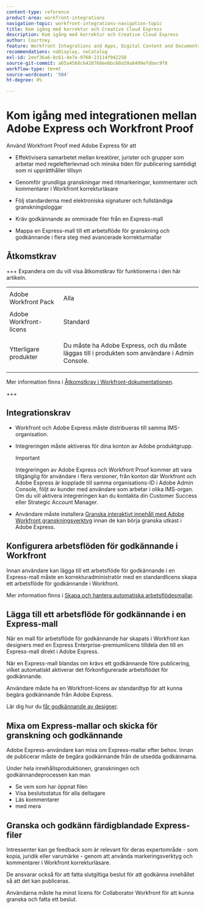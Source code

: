 ```yaml
---
content-type: reference
product-area: workfront-integrations
navigation-topic: workfront-integrations-navigation-topic
title: Kom igång med korrektur och Creative Cloud Express
description: Kom igång med korrektur och Creative Cloud Express
author: Courtney
feature: Workfront Integrations and Apps, Digital Content and Documents
recommendations: noDisplay, noCatalog
exl-id: 2eef36a6-8c61-4e7e-9760-23114f942250
source-git-commit: a65a4568c6428768ee6bc60a59a8499efdbec9f8
workflow-type: tm+mt
source-wordcount: '504'
ht-degree: 0%

---
```


# Kom igång med integrationen mellan Adobe Express och Workfront Proof

Använd Workfront Proof med Adobe Express för att

* Effektivisera samarbetet mellan kreatörer, jurister och grupper som arbetar med regelefterlevnad och minska tiden för publicering samtidigt som ni upprätthåller tillsyn

* Genomför grundliga granskningar med ritmarkeringar, kommentarer och kommentarer i Workfront korrekturläsare

* Följ standarderna med elektroniska signaturer och fullständiga granskningsloggar


* Kräv godkännande av ommixade filer från en Express-mall

* Mappa en Express-mall till ett arbetsflöde för granskning och godkännande i flera steg med avancerade korrekturmallar

## Åtkomstkrav

+++ Expandera om du vill visa åtkomstkrav för funktionerna i den här artikeln.

<table style="table-layout:auto"> 
 <col> 
 <col> 
 <tbody> 
 <tr> 
   <td role="rowheader">Adobe Workfront Pack</td> 
   <td> 
   <p>Alla</p> 
   </td> 
  </tr> 
  <tr> 
   <td role="rowheader">Adobe Workfront-licens</td> 
   <td> 
   <p>Standard </p> 
  </td> 
  </tr> 
  <tr> 
   <td role="rowheader">Ytterligare produkter</td> 
   <td> 
   <p> Du måste ha Adobe Express, och du måste läggas till i produkten som användare i Admin Console. </p> </td> 
  </tr>
 </tbody> 
</table>

Mer information finns i [Åtkomstkrav i Workfront-dokumentationen](/help/quicksilver/administration-and-setup/add-users/access-levels-and-object-permissions/access-level-requirements-in-documentation.md).

+++

## Integrationskrav

* Workfront och Adobe Express måste distribueras till samma IMS-organisation.

* Integreringen måste aktiveras för dina konton av Adobe produktgrupp.

  >[!IMPORTANT]
  >
  >Integreringen av Adobe Express och Workfront Proof kommer att vara tillgänglig för användare i flera versioner, från konton där Workfront och Adobe Express är kopplade till samma organisations-ID i Adobe Admin Console, följt av kunder med användare som arbetar i olika IMS-organ. Om du vill aktivera integreringen kan du kontakta din Customer Success eller Strategic Account Manager.

* Användare måste installera [Granska interaktivt innehåll med Adobe Workfront granskningsverktyg](/help/quicksilver/review-and-approve-work/proofing/reviewing-proofs-within-workfront/review-a-proof/review-proof-in-web-viewer-extension.md) innan de kan börja granska utkast i Adobe Express.


## Konfigurera arbetsflöden för godkännande i Workfront

Innan användare kan lägga till ett arbetsflöde för godkännande i en Express-mall måste en korrekturadministratör med en standardlicens skapa ett arbetsflöde för godkännande i Workfront.

Mer information finns i [Skapa och hantera automatiska arbetsflödesmallar](/help/quicksilver/administration-and-setup/manage-workfront/configure-proofing/create-manage-automated-workflow-templates.md).

## Lägga till ett arbetsflöde för godkännande i en Express-mall

När en mall för arbetsflöde för godkännande har skapats i Workfront kan designers med en Express Enterprise-premiumlicens tilldela den till en Express-mall direkt i Adobe Express.

När en Express-mall blandas om krävs ett godkännande före publicering, vilket automatiskt aktiverar det förkonfigurerade arbetsflödet för godkännande.

Användare måste ha en Workfront-licens av standardtyp för att kunna begära godkännande från Adobe Express.

Lär dig hur du [får godkännande av designer](https://helpx.adobe.com/se/express/web/share-and-publish/share-and-collaborate/request-approval.html).


## Mixa om Express-mallar och skicka för granskning och godkännande

Adobe Express-användare kan mixa om Express-mallar efter behov. Innan de publicerar måste de begära godkännande från de utsedda godkännarna.

Under hela innehållsproduktionen, granskningen och godkännandeprocessen kan man

* Se vem som har öppnat filen
* Visa beslutsstatus för alla deltagare
* Läs kommentarer
* med mera

<!--Learn how to get approval on designs.   
need link to help article-->

## Granska och godkänn färdigblandade Express-filer

Intressenter kan ge feedback som är relevant för deras expertområde - som kopia, juridik eller varumärke - genom att använda markeringsverktyg och kommentarer i Workfront korrekturläsare.

De ansvarar också för att fatta slutgiltiga beslut för att godkänna innehållet så att det kan publiceras.

Användarna måste ha minst licens för Collaborator Workfront för att kunna granska och fatta ett beslut.
